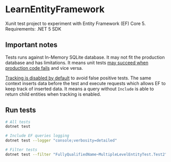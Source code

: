 # LearnEntityFramework

Xunit test project to experiment with Entity Framework (EF) Core 5.  
Requirements: .NET 5 SDK

## Important notes

Tests runs against In-Memory SQLite database. It may not fit the production database and has limitations. It means unit tests [may succeed  when production code fails](https://docs.microsoft.com/en-us/ef/core/testing/testing-sample#issues-using-different-database-providers) and vice versa.  

[Tracking is disabled by default](https://docs.microsoft.com/en-us/ef/core/querying/tracking) to avoid false positive tests. The same context inserts data before the test and execute requests which allows EF to keep track of inserted data. It means a query without `Include` is able to return child entities when tracking is enabled.

## Run tests

```sh
# All tests
dotnet test

# Include EF queries logging
dotnet test --logger "console;verbosity=detailed"

# Filter tests
dotnet test --filter "FullyQualifiedName~MultipleLevelEntityTest.Test2"
```